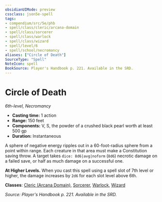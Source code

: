 ```yaml
---
obsidianUIMode: preview
cssclass: json5e-spell
tags:
- compendium/src/5e/phb
- spell/class/cleric/arcana-domain
- spell/class/sorcerer
- spell/class/warlock
- spell/class/wizard
- spell/level/6
- spell/school/necromancy
aliases: ["Circle of Death"]
SourceType: "Spell"
NoteIcon: spell
BookSource: Player's Handbook p. 221. Available in the SRD.
---
```

# Circle of Death
*6th-level, Necromancy*  

- **Casting time:** 1 action
- **Range:** 150 feet
- **Components:** V, S, the powder of a crushed black pearl worth at least 500 gp
- **Duration:** Instantaneous

A sphere of negative energy ripples out in a 60-foot-radius sphere from a point within range. Each creature in that area must make a Constitution saving throw. A target takes `dice: 8d6|avg|noform` (`8d6`) necrotic damage on a failed save, or half as much damage on a successful one.

**At Higher Levels.** When you cast this spell using a spell slot of 7th level or higher, the damage increases by `2d6` for each slot level above 6th.

**Classes**: [Cleric (Arcana Domain)](/3-Mechanics/CLI/classes/cleric-arcana-domain-scag.md), [Sorcerer](/3-Mechanics/CLI/classes/sorcerer.md), [Warlock](/3-Mechanics/CLI/classes/warlock.md), [Wizard](/3-Mechanics/CLI/classes/wizard.md)

*Source: Player's Handbook p. 221. Available in the SRD.*